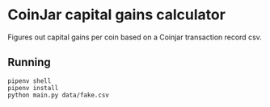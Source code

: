 # CoinJar capital gains calculator
Figures out capital gains per coin based on a Coinjar transaction record csv.

## Running
```
pipenv shell
pipenv install
python main.py data/fake.csv
```
